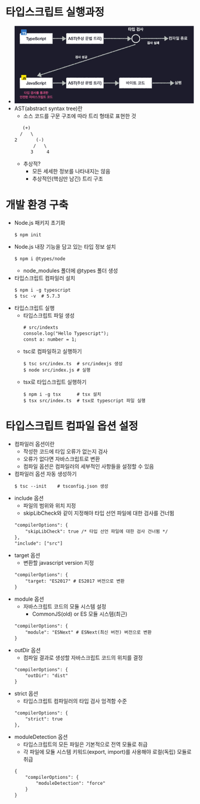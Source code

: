 # 타입스크립트 실행과정
- ![](./images/typescript_compile.png)
- AST(abstract syntax tree)란
    - 소스 코드를 구문 구조에 따라 트리 형태로 표현한 것
    ```
       (+)
      /   \
    2       (-)
           /   \
          3     4
    ```
    - 추상적?
        - 모든 세세한 정보를 나타내지는 않음
        - 추상적인(핵심만 남긴) 트리 구조
# 개발 환경 구축
- Node.js 패키지 초기화
    ``` 
    $ npm init
    ```
- Node.js 내장 기능을 담고 있는 타입 정보 설치
    ```
    $ npm i @types/node
    ```
    - node_modules 폴더에 @types 폴더 생성
- 타입스크립트 컴파일러 설치
    ``` 
    $ npm i -g typescript
    $ tsc -v  # 5.7.3
    ```
- 타입스크립트 실행
    - 타입스크립트 파일 생성
        ``` 
        # src/indexts
        console.log("Hello Typescript");
        const a: number = 1;
        ```
    - tsc로 컴파일하고 실행하기
        ``` 
        $ tsc src/index.ts  # src/indexjs 생성
        $ node src/index.js # 실행
        ```
    - tsx로 타입스크립트 실행하기
        ``` 
        $ npm i -g tsx      # tsx 설치
        $ tsx src/index.ts  # tsx로 typescript 파일 실행
        ```
# 타입스크립트 컴파일 옵션 설정
- 컴파일러 옵션이란
    - 작성한 코드에 타입 오류가 없는지 검사
    - 오류가 없다면 자바스크립트로 변환
    - 컴파일 옵션은 컴파일러의 세부적인 사항들을 설정할 수 있음
- 컴파일러 옵션 자동 생성하기
    ```
    $ tsc --init    # tsconfig.json 생성
    ```
- include 옵션
    - 파일의 범위와 위치 지정
    - skipLibCheck와 같이 지정해야 타입 선언 파일에 대한 검사를 건너뜀
    ```
    "compilerOptions": {
        "skipLibCheck": true /* 타입 선언 파일에 대한 검사 건너뜀 */
    },
    "include": ["src"]
    ```
- target 옵션
    - 변환할 javascript version 지정
    ```
    "compilerOptions": {
        "target: "ES2017" # ES2017 버전으로 변환
    } 
    ```
- module 옵션
    - 자바스크립트 코드의 모듈 시스템 설정
        - CommonJS(old) or ES 모듈 시스템(최근)
    ```
    "compilerOptions": {
        "module": "ESNext" # ESNext(최신 버전) 버전으로 변환
    } 
    ```
- outDir 옵션
    - 컴파일 결과로 생성할 자바스크립트 코드의 위치를 결정
    ```
    "compilerOptions": {
        "outDir": "dist"
    } 
    ```
- strict 옵션
    - 타입스크립트 컴파일러의 타입 검사 엄격함 수준
    ```
    "compilerOptions": {
        "strict": true
    },
    ```
- moduleDetection 옵션
    - 타입스크립트의 모든 파일은 기본적으로 전역 모듈로 취급
    - 각 파일에 모듈 시스템 키워드(export, import)를 사용해야 로컬(독립) 모듈로 취급
    ```
    {
        "compilerOptions": {
            "moduleDetection": "force"
        }
    }
    ```
